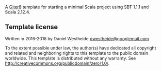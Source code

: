 A [Giter8][g8] template for starting a minimal Scala project using SBT 1.1.1 and Scala 2.12.4.

Template license
----------------
Written in 2016-2018 by Daniel Westheide <dwestheide@googlemail.com>

To the extent possible under law, the author(s) have dedicated all copyright and related
and neighboring rights to this template to the public domain worldwide.
This template is distributed without any warranty. See <http://creativecommons.org/publicdomain/zero/1.0/>.

[g8]: http://www.foundweekends.org/giter8/

